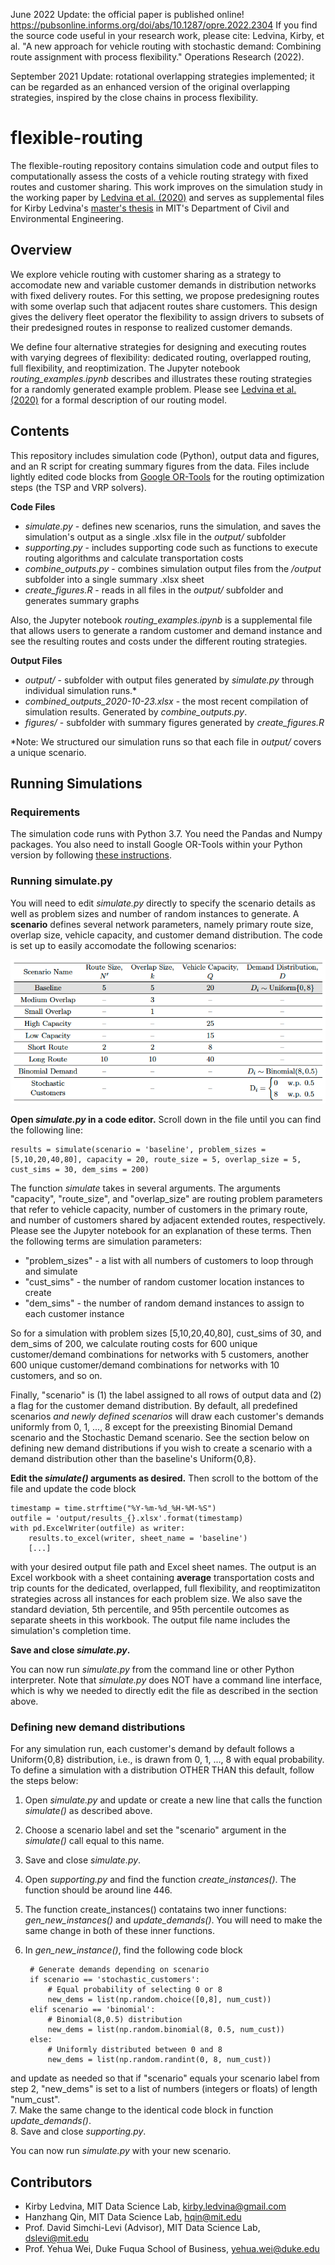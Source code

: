 June 2022 Update: the official paper is published online! https://pubsonline.informs.org/doi/abs/10.1287/opre.2022.2304 If you find the source code useful in your research work, please cite: Ledvina, Kirby, et al. "A new approach for vehicle routing with stochastic demand: Combining route assignment with process flexibility." Operations Research (2022).  

September 2021 Update: rotational overlapping strategies implemented; it can be regarded as an enhanced version of the original overlapping strategies, inspired by the close chains in process flexibility.

# flexible-routing
The flexible-routing repository contains simulation code and output files to computationally assess the costs of a vehicle routing strategy with fixed routes and customer sharing. This work improves on the simulation study in the working paper by [Ledvina et al. (2020)](https://papers.ssrn.com/sol3/papers.cfm?abstract_id=3656374) and serves as supplemental files for Kirby Ledvina's [master's thesis](https://www.dropbox.com/s/0d9b686bhkjn1k2/Ledvina_SM_CEE_2021_signed.pdf?dl=0) in MIT's Department of Civil and Environmental Engineering.

## Overview

We explore vehicle routing with customer sharing as a strategy to accomodate new and variable customer demands in distribution networks with fixed delivery routes. For this setting, we propose predesigning routes with some overlap such that adjacent routes share customers. This design gives the delivery fleet operator the flexibility to assign drivers to subsets of their predesigned routes in response to realized customer demands.

We define four alternative strategies for designing and executing routes with varying degrees of flexibility: dedicated routing, overlapped routing, full flexibility, and reoptimization. The Jupyter notebook *routing_examples.ipynb* describes and illustrates these  routing strategies for a randomly generated example problem. Please see [Ledvina et al. (2020)](https://papers.ssrn.com/sol3/papers.cfm?abstract_id=3656374) for a formal description of our routing model.

## Contents

This repository includes simulation code (Python), output data and figures, and an R script for creating summary figures from the data. Files include lightly edited code blocks from [Google OR-Tools](https://developers.google.com/optimization/) for the routing optimization steps (the TSP and VRP solvers).

**Code Files**
- *simulate.py* - defines new scenarios, runs the simulation, and saves the simulation's output as a single .xlsx file in the *output/* subfolder
- *supporting.py* - includes supporting code such as functions to execute routing algorithms and calculate transportation costs
- *combine_outputs.py* - combines simulation output files from the */output* subfolder into a single summary .xlsx sheet
- *create_figures.R* - reads in all files in the *output/* subfolder and generates summary graphs

Also, the Jupyter notebook *routing_examples.ipynb* is a supplemental file that allows users to generate a random customer and demand instance and see the resulting routes and costs under the different routing strategies.

**Output Files**
- *output/* - subfolder with output files generated by *simulate.py* through individual simulation runs.\*
- *combined_outputs_2020-10-23.xlsx* - the most recent compilation of simulation results. Generated by *combine_outputs.py*.
- *figures/* - subfolder with summary figures generated by *create_figures.R*

\*Note: We structured our simulation runs so that each file in *output/* covers a unique scenario.

## Running Simulations

### Requirements

The simulation code runs with Python 3.7. You need the Pandas and Numpy packages. You also need to install Google OR-Tools within your Python version by following [these instructions](https://developers.google.com/optimization/install).

### Running simulate.py

You will need to edit *simulate.py* directly to specify the scenario details as well as problem sizes and number of random instances to generate. A **scenario** defines several network parameters, namely primary route size, overlap size, vehicle capacity, and customer demand distribution. The code is set up to easily accomodate the following scenarios:

![Scenarios](https://github.com/kledvina/flexible-routing/blob/master/figures/scenarios.png)

**Open *simulate.py* in a code editor.** Scroll down in the file until you can find the following line:

    results = simulate(scenario = 'baseline', problem_sizes = [5,10,20,40,80], capacity = 20, route_size = 5, overlap_size = 5, cust_sims = 30, dem_sims = 200)

The function *simulate* takes in several arguments. The arguments "capacity", "route_size", and "overlap_size" are routing problem parameters that refer to vehicle capacity, number of customers in the primary route, and number of customers shared by adjacent extended routes, respectively. Please see the Jupyter notebook for an explanation of these terms. Then the following terms are simulation parameters:

- "problem_sizes" - a list with all numbers of customers to loop through and simulate  
- "cust_sims" - the number of random customer location instances to create
- "dem_sims" - the number of random demand instances to assign to each customer instance

So for a simulation with problem sizes [5,10,20,40,80], cust_sims of 30, and dem_sims of 200, we calculate routing costs for 600 unique customer/demand combinations for networks with 5 customers, another 600 unique customer/demand combinations for networks with 10 customers, and so on.

Finally, "scenario" is (1) the label assigned to all rows of output data and (2) a flag for the customer demand distribution. By default, all predefined scenarios *and newly defined scenarios* will draw each customer's demands uniformly from 0, 1, ..., 8 except for the preexisting Binomial Demand scenario and the Stochastic Demand scenario. See the section below on defining new demand distributions if you wish to create a scenario with a demand distribution other than the baseline's Uniform{0,8}.

**Edit the *simulate()* arguments as desired.** Then scroll to the bottom of the file and update the code block
    
    timestamp = time.strftime("%Y-%m-%d_%H-%M-%S")
    outfile = 'output/results_{}.xlsx'.format(timestamp)
    with pd.ExcelWriter(outfile) as writer:
        results.to_excel(writer, sheet_name = 'baseline')
        [...]

with your desired output file path and Excel sheet names. The output is an Excel workbook with a sheet containing **average** transportation costs and trip counts for the dedicated, overlapped, full flexibility, and reoptimizatiton strategies across all instances for each problem size. We also save the standard deviation, 5th percentile, and 95th percentile outcomes as separate sheets in this workbook. The output file name includes the simulation's completion time.

**Save and close *simulate.py*.**

You can now run *simulate.py* from the command line or other Python interpreter. Note that *simulate.py* does NOT have a command line interface, which is why we needed to directly edit the file as described in the section above.


### Defining new demand distributions
For any simulation run, each customer's demand by default follows a Uniform{0,8} distribution, i.e., is drawn from 0, 1, ..., 8 with equal probability. To define a simulation with a distribution OTHER THAN this default, follow the steps below:

1. Open *simulate.py* and update or create a new line that calls the function *simulate()* as described above.  
2. Choose a scenario label and set the "scenario" argument in the *simulate()* call equal to this name.  
3. Save and close *simulate.py*.  
4. Open *supporting.py* and find the function *create_instances()*. The function should be around line 446.  
5. The function create_instances() contatains two inner functions: *gen_new_instances()* and *update_demands()*. You will need to make the same change in both of these inner functions.  
6. In *gen_new_instance()*, find the following code block

        # Generate demands depending on scenario
        if scenario == 'stochastic_customers':
            # Equal probability of selecting 0 or 8
            new_dems = list(np.random.choice([0,8], num_cust))
        elif scenario == 'binomial':
            # Binomial(8,0.5) distribution
            new_dems = list(np.random.binomial(8, 0.5, num_cust))
        else:
            # Uniformly distributed between 0 and 8
            new_dems = list(np.random.randint(0, 8, num_cust))

and update as needed so that if "scenario" equals your scenario label from step 2, "new_dems" is set to a list of numbers (integers or floats) of length "num_cust".  
7. Make the same change to the identical code block in function *update_demands()*.  
8. Save and close *supporting.py*.

You can now run *simulate.py* with your new scenario.    

## Contributors

- Kirby Ledvina, MIT Data Science Lab, kirby.ledvina@gmail.com
- Hanzhang Qin, MIT Data Science Lab, hqin@mit.edu
- Prof. David Simchi-Levi (Advisor), MIT Data Science Lab, dslevi@mit.edu
- Prof. Yehua Wei, Duke Fuqua School of Business, yehua.wei@duke.edu


